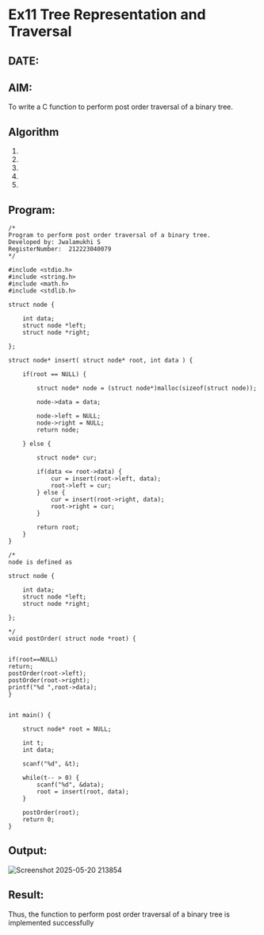 # Ex11 Tree Representation and Traversal
## DATE:
## AIM:
To write a C function to perform post order traversal of a binary tree.

## Algorithm
1. 
2. 
3. 
4.  
5.   

## Program:
```
/*
Program to perform post order traversal of a binary tree.
Developed by: Jwalamukhi S
RegisterNumber:  212223040079
*/

#include <stdio.h>
#include <string.h>
#include <math.h>
#include <stdlib.h>

struct node {
    
    int data;
    struct node *left;
    struct node *right;
  
};

struct node* insert( struct node* root, int data ) {
		
	if(root == NULL) {
	
        struct node* node = (struct node*)malloc(sizeof(struct node));

        node->data = data;

        node->left = NULL;
        node->right = NULL;
        return node;
	  
	} else {
      
		struct node* cur;
		
		if(data <= root->data) {
            cur = insert(root->left, data);
            root->left = cur;
		} else {
            cur = insert(root->right, data);
            root->right = cur;
		}
	
		return root;
	}
}

/* 
node is defined as  

struct node {
    
    int data;
    struct node *left;
    struct node *right;
  
};

*/
void postOrder( struct node *root) {


if(root==NULL)
return;
postOrder(root->left);
postOrder(root->right);
printf("%d ",root->data);
}


int main() {
  
    struct node* root = NULL;
    
    int t;
    int data;

    scanf("%d", &t);

    while(t-- > 0) {
        scanf("%d", &data);
        root = insert(root, data);
    }
  
	postOrder(root);
    return 0;
}

```

## Output:

![Screenshot 2025-05-20 213854](https://github.com/user-attachments/assets/2aa49af3-4025-496f-b190-74085bfebb97)


## Result:
Thus, the function to perform post order traversal of a binary tree is implemented successfully
